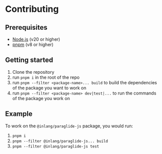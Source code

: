 # Contributing

## Prerequisites

- [Node.js](https://nodejs.org/en/) (v20 or higher)
- [pnpm](https://pnpm.io/) (v8 or higher)

## Getting started

1. Clone the repository
2. run `pnpm i` in the root of the repo
3. run `pnpm --filter <package-name>... build` to build the dependencies of the package you want to work on
4. run `pnpm --filter <package-name> dev|test|...` to run the commands of the package you work on

## Example

To work on the `@inlang/paraglide-js` package, you would run:

1. `pnpm i`
2. `pnpm --filter @inlang/paraglide-js... build`
3. `pnpm --filter @inlang/paraglide-js test`

